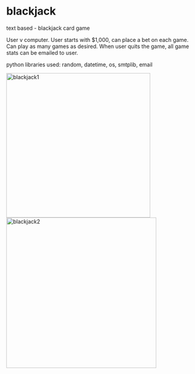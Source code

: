 # blackjack
 text based - blackjack card game
 
 User v computer.
 User starts with $1,000, can place a bet on each game.
 Can play as many games as desired.
 When user quits the game, all game stats can be emailed to user.
 
 python libraries used: random, datetime, os, smtplib, email
 
<img width="380" alt="blackjack1" src="https://user-images.githubusercontent.com/76489213/131837166-19e374e0-e6ec-494c-a0e0-d8407233930d.png">
<img width="396" alt="blackjack2" src="https://user-images.githubusercontent.com/76489213/131837183-d040e632-a1ab-475d-a2d4-18207b9aa8fc.png">
